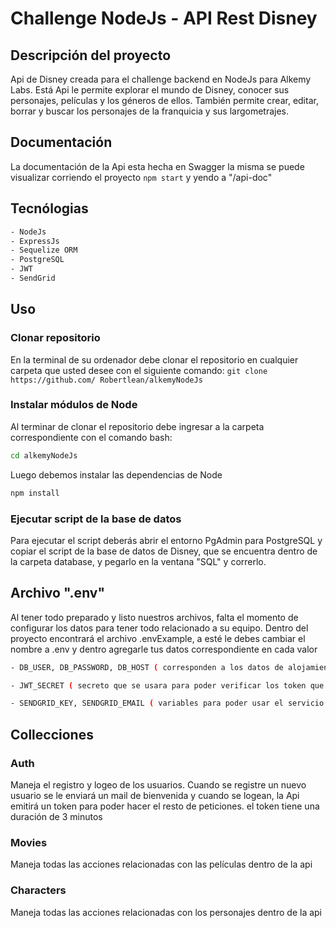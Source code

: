 # Challenge NodeJs - API Rest Disney
## Descripción del proyecto
Api de Disney creada para el challenge backend en NodeJs para Alkemy Labs. Está Api le permite explorar el mundo de Disney, conocer sus personajes, películas y los géneros de ellos. También permite crear, editar, borrar y buscar los personajes de la franquicia y sus largometrajes.

## Documentación
La documentación de la Api esta hecha en Swagger la misma se puede visualizar corriendo el proyecto ```npm start``` y yendo a "/api-doc"

## Tecnólogias

```bash
- NodeJs
- ExpressJs
- Sequelize ORM
- PostgreSQL
- JWT
- SendGrid
```
## Uso
### Clonar repositorio
En la terminal de su ordenador debe clonar el repositorio en cualquier carpeta que usted desee con el siguiente comando: ```git clone https://github.com/
Robertlean/alkemyNodeJs```

### Instalar módulos de Node
Al terminar de clonar el repositorio debe ingresar a la carpeta correspondiente con el comando bash: 
```bash
cd alkemyNodeJs
```
Luego debemos instalar las dependencias de Node

```bash
npm install
```

### Ejecutar script de la base de datos

Para ejecutar el script deberás abrir el entorno PgAdmin para PostgreSQL y copiar el script de la base de datos de Disney, que se encuentra dentro de la carpeta database, y pegarlo en la ventana "SQL" y correrlo. 

## Archivo ".env"
Al tener todo preparado y listo nuestros archivos, falta el momento de configurar los datos para tener todo relacionado a su equipo. Dentro del proyecto encontrará el archivo .envExample, a esté le debes cambiar el nombre a .env y dentro agregarle tus datos correspondiente en cada valor

```bash
- DB_USER, DB_PASSWORD, DB_HOST ( corresponden a los datos de alojamiento de su base de datos , son necesarios para que el proyecto pueda conectarse)

- JWT_SECRET ( secreto que se usara para poder verificar los token que emita la api )

- SENDGRID_KEY, SENDGRID_EMAIL ( variables para poder usar el servicio de sendgrid ,tienen que ser datos vinculados a una cuenta de sengrid )

```

## Collecciones
### Auth
Maneja el registro y logeo de los usuarios. Cuando se registre un nuevo usuario se le enviará un mail de bienvenida y cuando se logean, la Api emitirá un token para poder hacer el resto de peticiones. el token tiene una duración de 3 minutos

### Movies
Maneja todas las acciones relacionadas con las películas dentro de la api

### Characters
Maneja todas las acciones relacionadas con los personajes dentro de la api